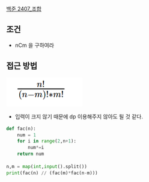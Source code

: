 [백준 2407_조합](https://www.acmicpc.net/problem/2407)

## 조건

- nCm 을 구하여라


## 접근 방법

![](assets/Pasted%20image%2020221103175837.png)


- 입력이 크지 않기 때문에 dp 이용해주지 않아도 될 것 같다.

```python
def fac(n):
    num = 1
    for i in range(2,n+1):
        num*=i
    return num

n,m = map(int,input().split())
print(fac(n) // (fac(m)*fac(n-m)))
```